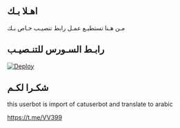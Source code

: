 ## اهـلا بـك
مـن هـنا تستطيـع عمـل رابط تنصيـب خـاص بـك

## رابـط السـورس للتنـصيـب

[![Deploy](https://cqrww/deploy/button.svg)](https://heroku.com/deploy?template=https://github.com/telovf/MATRIX)

## شكـرا لكـم 


this userbot is import of catuserbot and translate to arabic

https://t.me/VV399
